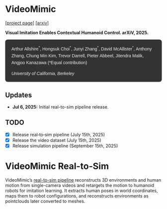 # VideoMimic

[[project page]](https://www.videomimic.net/) [[arxiv]](https://arxiv.org/pdf/2505.03729)  

**Visual Imitation Enables Contextual Humanoid Control. arXiV, 2025.**
    
<div style="background-color: #333; padding: 16px 20px; border-radius: 8px; color: #eee; font-family: sans-serif; line-height: 1.6;">
  <div style="font-size: 14px; margin-bottom: 12px;">
    Arthur Allshire<sup>*</sup>, Hongsuk Choi<sup>*</sup>, Junyi Zhang<sup>*</sup>, David McAllister<sup>*</sup>, 
    Anthony Zhang, Chung Min Kim, Trevor Darrell, Pieter Abbeel, Jitendra Malik, Angjoo Kanazawa (*Equal contribution) 
  </div>    
  <div style="font-size: 14px;">
    <i>University of California, Berkeley</i>
  </div>
</div>

## Updates

- **Jul 6, 2025:** Initial real-to-sim pipeline release. 

## TODO

- [x] Release real‑to‑sim pipeline (July 15th, 2025)
- [x] Release the video dataset (July 15th, 2025) 
- [x] Release simulation pipeline (September 15th, 2025) 

# VideoMimic Real-to-Sim

VideoMimic’s [real-to-sim pipeline](real2sim/README.md) reconstructs 3D environments and human motion from single-camera videos and retargets the motion to humanoid robots for imitation learning. It extracts human poses in world coordinates, maps them to robot configurations, and reconstructs environments as pointclouds later converted to meshes.

 
